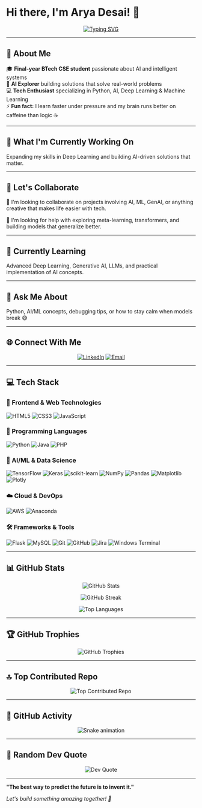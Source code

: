 # Hi there, I'm Arya Desai! 👋

<div align="center">
  
[![Typing SVG](https://readme-typing-svg.herokuapp.com?font=Fira+Code&size=24&duration=3000&pause=1000&color=36BCF7&center=true&vCenter=true&width=600&lines=AI+Explorer+%26+Problem+Solver;Final-year+BTech+CSE+Student;Building+Intelligent+Systems;Python+%7C+AI+%7C+Deep+Learning)](https://git.io/typing-svg)

</div>

---

## 🚀 About Me

🎓 **Final-year BTech CSE student** passionate about AI and intelligent systems  
🧠 **AI Explorer** building solutions that solve real-world problems  
💻 **Tech Enthusiast** specializing in Python, AI, Deep Learning & Machine Learning  
⚡ **Fun fact:** I learn faster under pressure and my brain runs better on caffeine than logic ☕

---

## 🔭 What I'm Currently Working On

Expanding my skills in Deep Learning and building AI-driven solutions that matter.

---

## 🤝 Let's Collaborate

👯 I'm looking to collaborate on projects involving AI, ML, GenAI, or anything creative that makes life easier with tech.

🤝 I'm looking for help with exploring meta-learning, transformers, and building models that generalize better.

---

## 🌱 Currently Learning

Advanced Deep Learning, Generative AI, LLMs, and practical implementation of AI concepts.

---

## 💬 Ask Me About

Python, AI/ML concepts, debugging tips, or how to stay calm when models break 😅

---

## 🌐 Connect With Me

<div align="center">

[![LinkedIn](https://img.shields.io/badge/LinkedIn-%230077B5.svg?logo=linkedin&logoColor=white)](https://linkedin.com/in/arya-desai-709a90250)
[![Email](https://img.shields.io/badge/Email-D14836?logo=gmail&logoColor=white)](mailto:aryadesai206@gmail.com)

</div>

---

## 💻 Tech Stack

### 🎨 Frontend & Web Technologies
![HTML5](https://img.shields.io/badge/html5-%23E34F26.svg?style=for-the-badge&logo=html5&logoColor=white) ![CSS3](https://img.shields.io/badge/css3-%231572B6.svg?style=for-the-badge&logo=css3&logoColor=white) ![JavaScript](https://img.shields.io/badge/javascript-%23323330.svg?style=for-the-badge&logo=javascript&logoColor=%23F7DF1E)

### 🔧 Programming Languages
![Python](https://img.shields.io/badge/python-3670A0?style=for-the-badge&logo=python&logoColor=ffdd54) ![Java](https://img.shields.io/badge/java-%23ED8B00.svg?style=for-the-badge&logo=openjdk&logoColor=white) ![PHP](https://img.shields.io/badge/php-%23777BB4.svg?style=for-the-badge&logo=php&logoColor=white)

### 🤖 AI/ML & Data Science
![TensorFlow](https://img.shields.io/badge/TensorFlow-%23FF6F00.svg?style=for-the-badge&logo=TensorFlow&logoColor=white) ![Keras](https://img.shields.io/badge/Keras-%23D00000.svg?style=for-the-badge&logo=Keras&logoColor=white) ![scikit-learn](https://img.shields.io/badge/scikit--learn-%23F7931E.svg?style=for-the-badge&logo=scikit-learn&logoColor=white) ![NumPy](https://img.shields.io/badge/numpy-%23013243.svg?style=for-the-badge&logo=numpy&logoColor=white) ![Pandas](https://img.shields.io/badge/pandas-%23150458.svg?style=for-the-badge&logo=pandas&logoColor=white) ![Matplotlib](https://img.shields.io/badge/Matplotlib-%23ffffff.svg?style=for-the-badge&logo=Matplotlib&logoColor=black) ![Plotly](https://img.shields.io/badge/Plotly-%233F4F75.svg?style=for-the-badge&logo=plotly&logoColor=white)

### ☁️ Cloud & DevOps
![AWS](https://img.shields.io/badge/AWS-%23FF9900.svg?style=for-the-badge&logo=amazon-aws&logoColor=white) ![Anaconda](https://img.shields.io/badge/Anaconda-%2344A833.svg?style=for-the-badge&logo=anaconda&logoColor=white)

### 🛠️ Frameworks & Tools
![Flask](https://img.shields.io/badge/flask-%23000.svg?style=for-the-badge&logo=flask&logoColor=white) ![MySQL](https://img.shields.io/badge/mysql-4479A1.svg?style=for-the-badge&logo=mysql&logoColor=white) ![Git](https://img.shields.io/badge/git-%23F05033.svg?style=for-the-badge&logo=git&logoColor=white) ![GitHub](https://img.shields.io/badge/github-%23121011.svg?style=for-the-badge&logo=github&logoColor=white) ![Jira](https://img.shields.io/badge/jira-%230A0FFF.svg?style=for-the-badge&logo=jira&logoColor=white) ![Windows Terminal](https://img.shields.io/badge/Windows%20Terminal-%234D4D4D.svg?style=for-the-badge&logo=windows-terminal&logoColor=white)

---

## 📊 GitHub Stats

<div align="center">

![GitHub Stats](https://github-readme-stats.vercel.app/api?username=AryaDesai241104&theme=cobalt&hide_border=true&include_all_commits=true&count_private=true)

![GitHub Streak](https://nirzak-streak-stats.vercel.app/?user=AryaDesai241104&theme=cobalt&hide_border=true)

![Top Languages](https://github-readme-stats.vercel.app/api/top-langs/?username=AryaDesai241104&theme=cobalt&hide_border=true&include_all_commits=true&count_private=true&layout=compact)

</div>

---

## 🏆 GitHub Trophies

<div align="center">

![GitHub Trophies](https://github-profile-trophy.vercel.app/?username=AryaDesai241104&theme=cobalt&no-frame=false&no-bg=false&margin-w=4)

</div>

---

## 🔝 Top Contributed Repo

<div align="center">

![Top Contributed Repo](https://github-contributor-stats.vercel.app/api?username=AryaDesai241104&limit=5&theme=dark&combine_all_yearly_contributions=true)

</div>

---

## 🐍 GitHub Activity

<div align="center">
  <img src="https://profile-readme-generator.com/assets/snake.svg" alt="Snake animation" />
</div>

---

## 💭 Random Dev Quote

<div align="center">

![Dev Quote](https://quotes-github-readme.vercel.app/api?type=horizontal&theme=gruvbox)

</div>

---

**"The best way to predict the future is to invent it."**

*Let's build something amazing together! 🚀*

</div>
